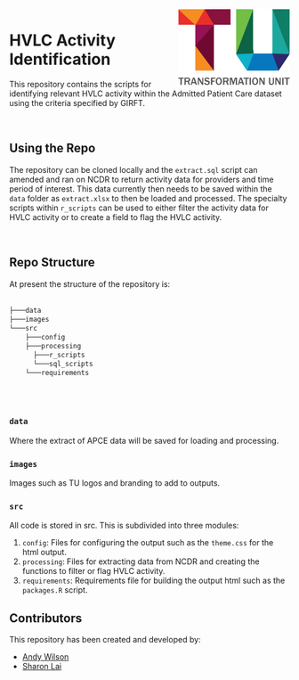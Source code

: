 <img src="images/TU_logo_large.png" alt="TU logo" width="200" align="right"/>

# HVLC Activity Identification

This repository contains the scripts for identifying relevant HVLC activity within the Admitted Patient Care dataset using the criteria specified by GIRFT.

<br/>

## Using the Repo

The repository can be cloned locally and the `extract.sql` script can amended and ran on NCDR to return activity data for providers and time period of interest. This data currently then needs to be saved within the `data` folder as `extract.xlsx` to then be loaded and processed. The specialty scripts within `r_scripts` can be used to either filter the activity data for HVLC activity or to create a field to flag the HVLC activity.

<br/>

## Repo Structure

At present the structure of the repository is:

``` plaintext

├───data
├───images
└───src
    ├───config
    ├───processing
      ├───r_scripts
      └───sql_scripts
    └───requirements
    
```

<br/>

### `data`
Where the extract of APCE data will be saved for loading and processing.

### `images`

Images such as TU logos and branding to add to outputs.

### `src`

All code is stored in src. This is subdivided into three modules:

1. `config`: Files for configuring the output such as the `theme.css` for the html output.
2. `processing`: Files for extracting data from NCDR and creating the functions to filter or flag HVLC activity.
3. `requirements`: Requirements file for building the output html such as the `packages.R` script.

## Contributors

This repository has been created and developed by:

-   [Andy Wilson](https://github.com/ASW-Analyst)
-   [Sharon Lai](https://github.com/SLai-mc)
